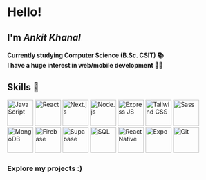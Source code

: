 <h1>Hello!</h1>
 <h2><b>I'm<i> Ankit Khanal </i></b></h2>
<h4>
Currently studying Computer Science (B.Sc. CSIT) 📚<br>
I have a huge interest in web/mobile development 🧑‍💻
</h4>
<h2>Skills 💪</h2>

<div>
   <img src="https://cdn.pixabay.com/photo/2015/04/23/17/41/javascript-736400_960_720.png" alt="JavaScript" height="60" width="60"> 
   <img src="https://cdn.freebiesupply.com/logos/large/2x/react-1-logo-png-transparent.png" alt="React" height="60" width="60">
   <img src="https://imgs.search.brave.com/zQlJGPdc231GeHYIoOArGAR0L9wfuKQiDTuX4_YOdvc/rs:fit:860:0:0:0/g:ce/aHR0cHM6Ly9hc3Nl/dC5icmFuZGZldGNo/LmlvL2lkMmFsdWUt/cngvaWRHdThJSkJk/My5zdmc_dXBkYXRl/ZD0xNzE0NTU2MjIx/Mjky"    alt="Next.js" height="60" width="60"> 
   <img src="https://static-00.iconduck.com/assets.00/nodejs-icon-2048x2048-rueyo8fw.png" alt="Node.js" height="60" width="60"> 
   <img src="https://encrypted-tbn0.gstatic.com/images?q=tbn:ANd9GcSnDneBGnQL7E9hZDwztRO1GfQcCj1FqRrhBw&s" alt="Express JS" height="60" width="60">
   <img src="https://upload.wikimedia.org/wikipedia/commons/d/d5/Tailwind_CSS_Logo.svg" alt="Tailwind CSS" height="60" width="60">
   <img src="https://cdn.worldvectorlogo.com/logos/sass-1.svg" alt="Sass" height="60" width="60"> 
   <img src="https://cdn.iconscout.com/icon/free/png-512/mongodb-5-1175140.png" alt="MongoDB" height="60" width="60">
   <img src="https://firebase.google.com/static/images/brand-guidelines/logo-vertical.png" alt="Firebase" height="60" width="60">
   <img src="https://supabase.com/dashboard/img/supabase-logo.svg" alt="Supabase" height="60" width="60">
   <img src="https://www.netgen.co.za/wp-content/uploads/2023/05/SQL-Database.png" alt="SQL" height="60" width="60">
   <img src="https://www.rapidbrains.com/assets/img/services/rapidbrains-react-native.webp" alt="React Native" height="60" width="60">
   <img src="https://encrypted-tbn0.gstatic.com/images?q=tbn:ANd9GcT2uEqD0C38fQX4PSzW1YOQuIBaGR06NPNIyQ&s" alt="Expo" height="60" width="60">
   <img src="https://git-scm.com/images/logos/downloads/Git-Icon-1788C.png" alt="Git" height="60" width="60">
</div>
<b><h3>Explore my projects :)</h3></b>
